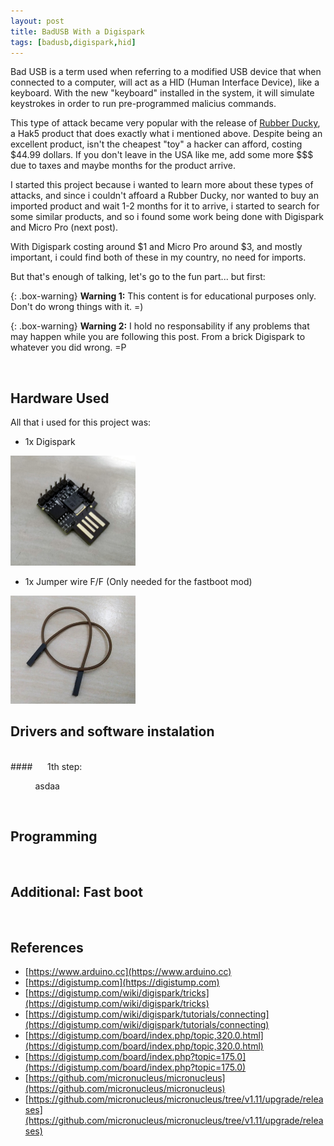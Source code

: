 ```yaml
---
layout: post
title: BadUSB With a Digispark
tags: [badusb,digispark,hid]
---
```


Bad USB is a term used when referring to a modified USB device that when connected to a computer, will act as a HID (Human Interface Device), like a keyboard. With the new "keyboard" installed in the system, it will simulate keystrokes in order to run pre-programmed malicius commands.

This type of attack became very popular with the release of [Rubber Ducky](https://shop.hak5.org/products/usb-rubber-ducky-deluxe), a Hak5 product that does exactly what i mentioned above. Despite being an excellent product, isn't the cheapest "toy" a hacker can afford, costing $44.99 dollars. If you don't leave in the USA like me, add some more $$$ due to taxes and maybe months for the product arrive.

I started this project because i wanted to learn more about these types of attacks, and since i couldn't affoard a Rubber Ducky, nor wanted to buy an imported product and wait 1-2 months for it to arrive, i started to search for some similar products, and so i found some work being done with Digispark and Micro Pro (next post).

With Digispark costing around $1 and Micro Pro around $3, and mostly important, i could find both of these in my country, no need for imports. 

But that's enough of talking, let's go to the fun part... but first:


{: .box-warning}
**Warning 1:** This content is for educational purposes only. Don't do wrong things with it. =)

{: .box-warning} 
**Warning 2:** I hold no responsability if any problems that may happen while you are following this post. From a brick Digispark to whatever you did wrong. =P

<br/>

## Hardware Used

All that i used for this project was:

* 1x Digispark

<img src="../img/BadUSB - Digispark.jpg" alt="drawing" width="200"/>

* 1x Jumper wire F/F (Only needed for the fastboot mod)

<img src="../img/BadUSB - JumperFF.jpg" alt="drawing" width="200"/>




## Drivers and software instalation
<br/>
#### &nbsp;&nbsp;&nbsp;&nbsp;&nbsp;1th step:

&nbsp;&nbsp;&nbsp;&nbsp;&nbsp;&nbsp;&nbsp;&nbsp;&nbsp;&nbsp;asdaa




<br/>

## Programming

<br/>

## Additional: Fast boot

<br/>

## References

- [https://www.arduino.cc](https://www.arduino.cc)
- [https://digistump.com](https://digistump.com)
- [https://digistump.com/wiki/digispark/tricks](https://digistump.com/wiki/digispark/tricks)
- [https://digistump.com/wiki/digispark/tutorials/connecting](https://digistump.com/wiki/digispark/tutorials/connecting)
- [https://digistump.com/board/index.php/topic,320.0.html](https://digistump.com/board/index.php/topic,320.0.html)
- [https://digistump.com/board/index.php?topic=175.0](https://digistump.com/board/index.php?topic=175.0)
- [https://github.com/micronucleus/micronucleus](https://github.com/micronucleus/micronucleus)
- [https://github.com/micronucleus/micronucleus/tree/v1.11/upgrade/releases](https://github.com/micronucleus/micronucleus/tree/v1.11/upgrade/releases)
